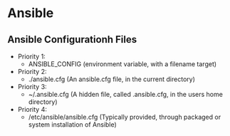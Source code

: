 # Ansible

## Ansible Configurationh Files
- Priority 1:
	- ANSIBLE_CONFIG (environment variable, with a filename target)
- Priority 2:
	- ./ansible.cfg (An ansible.cfg file, in the current directory)
- Priority 3:
	- ~/.ansible.cfg (A hidden file, called .ansible.cfg, in the users home directory)
- Priority 4:
	- /etc/ansible/ansible.cfg (Typically provided, through packaged or system installation of Ansible)